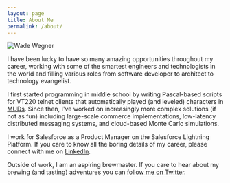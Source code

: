 ```yaml
---
layout: page
title: About Me
permalink: /about/
---
```


![Wade Wegner](https://wadewegner.blob.core.windows.net/wordpress/2011/12/CloudCoverLive.png)

I have been lucky to have so many amazing opportunities throughout my career, working with some of the smartest engineers and technologists in the world and filling various roles from software developer to architect to technology evangelist.

I first started programming in middle school by writing Pascal-based scripts for VT220 telnet clients that automatically played (and leveled) characters in [MUDs](http://en.wikipedia.org/wiki/MUD). Since then, I've worked on increasingly more complex solutions (if not as fun) including large-scale commerce implementations, low-latency distributed messaging systems, and cloud-based Monte Carlo simulations.

I work for Salesforce as a Product Manager on the Salesforce Lightning Platform. If you care to know all the boring details of my career, please connect with me on [LinkedIn](http://www.linkedin.com/in/wadewegner/).

Outside of work, I am an aspiring brewmaster. If you care to hear about my brewing (and tasting) adventures you can [follow me on Twitter](http://twitter.com/wadewegner).